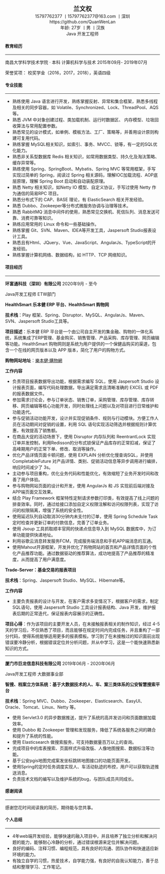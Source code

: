 <div align = "center" style="font-size:20px;font-weight:bold;">兰文权</div>
<div align = "center" >15797762377 丨15797762377@163.com 丨深圳 </div>
<div align = "center">https://github.com/QuanWenLan  </div>
<div align = "center">年龄: 27岁 丨男 丨汉族 </div>
<div align = "center">Java 开发工程师</div>

#### **教育经历**

---

南昌大学科学技术学院 · 本科   	计算机科学与技术														     				2015年09月- 2019年07月

荣誉奖项：  校奖学金（2016，2017，2018），英语四级

#### **专业技能**

***

- 熟练使用 Java 语言进行开发，熟练掌握反射、异常和集合框架，熟悉多线程及相关的同步容器，如 Volatile、Synchronized、Lock、ThreadPool、AQS等。
- 熟悉 JVM 中对象创建过程、类加载机制、运行时数据区、 内存模型、垃圾回收算法与常用配置参数。
- 熟悉常见的设计模式，如单例、模板方法、工厂、策略等，并善用设计原则构建可复用代码。
- 熟练掌握 MySQL相关知识，如索引、事务、MVCC、锁等，有一定的SQL优化能力。
- 熟悉非关系型数据库 Redis 相关知识，如常用数据类型、持久化及淘汰策略、缓存异常等。
- 熟练使用 Spring、SpringBoot、Mybatis、Spring MVC 等常用框架，手写实现过简单的 Spring，阅读过 Spring 相关源码，理解IOC加载流程、AOP底层原理，理解 Spring Boot 启动和自动装配原理。
- 熟悉 Netty 相关知识，如Netty IO 模型、自定义协议，手写过使用 Netty 作为通信的简易RPC 项目。
- 熟悉分布式下的 CAP、BASE 理论，有 ElasticSearch 相关开发经验。
- 熟悉 Dubbo、Zookeeper等分布式微服务协调与治理等技术。
- 熟悉 RabbitMQ 消息中间件的使用，熟悉常见交换机、死信队列、消息发送可靠、消费可靠等知识。
- 熟练应用常用的 Linux 命令和一些基础操作。
- 熟练掌握 Git、SVN、Maven、IDEA等开发工具，Jaspersoft Studio报表设计工具。
- 熟悉且有Html、JQuery、Vue、JavaScript、AngularJs、TypeScript的开发经验。
- 熟练掌握计算机网络、数据结构，如 HTTP、TCP 网络知识。

#### 项目经历

---

**环富通科技（深圳）有限公司**  																										      				2020年9月 - 至今

Java开发工程师   ETW部门

**HealthSmart 乐本健 ERP 平台、HealthSmart 购物网**

**技术栈**：Play 框架、Spring、Disruptor、MySQL、AngularJs、Maven、SVN、Jaspersoft Studio工具等。

**项目描述**：乐本健 ERP 平台是一个由公司自主开发的集金融、购物的一体化系统，系统集成了ERP管理、基金购买、销售管理、产品采购、库存管理、网页编辑等功能。HealthSmart 购物网则是系统为用户提供的一个保健品购买的渠道，包含一个在线的网页版本以及 APP 版本，简化了用户的购物方式。

**购物网站地址**：[樂本健·購物網](https://www.healthsmart.com.hk/hs-home/#!/link/home)

**工作内容**

- 负责项目报表数据导出功能，根据需求编写 SQL，使用 Jaspersoft Studio 设计报表页面，编写代码处理数据，导出满足需求且清晰准确的 EXCEL 或 PDF 的报表数据文件。
- 参加需求讨论会，参与订单状态、销售订单，采购管理、库存管理、库存转移、网页编辑等核心功能开发，同时处理线上问题以及对项目进行日常维护和功能迭代。
- 参与促销活动功能开发，设计并实现促销条件、规则与行动模块。方便工作人员在活动期间对促销的设置，利用 SQL 语句实现活动筛选并根据规则计算优惠，有效提高了销售额。
- 在商品大促的活动场景下，使用 Disruptor 内存队列和 ReentrantLock 实现订单并发控制，利用Redisson的分布式锁保证产品库存的正常扣减，保证了高峰期用户的正常下单、修改、取消等操作。
- 优化产品详情页面卡顿问题，使用 EXPLAIN 分析优化慢查询SQL，并使用 CompletableFuture 对产品详情、类别、促销活动信息等异步调用进行编排，响应时间减少了 3s。
- 主动参与项目重构，优化业务代码和性能优化，有效缩短了业务开发时间和改善了用户体验。
- 参与购物网站页面的设计和开发，使用 AngularJs 和 JS 实现前后端对接及APP端页面交互效果。
- 结合 Play Framework 框架特性定制请求参数打印类，有效提高了线上问题的排查效率。同时，通过给接口添加自定义权限注解和访问权限列表，实现了访问的权限隔离，增强了系统的安全性。
- 使用延迟队列自动取消30分钟内未支付的订单，使用 Spring Schedule Task 定时检查并更新订单的付款信息，完善了订单业务。
- 使用 Jsoup 工具抓取顺丰官网的快递点信息导入到 MySQL 数据库中，为订单功能提供快递地址。
- 利用谷歌云消息转发服务FCM，完成服务端消息和手机APP端消息的互通。
- 使用Mahout开源框架，开发并优化了购物网站的首页和产品详情页面的个性化产品推荐功能。通过数据驱动的推荐算法，成功地提高了产品推荐的精准度，从而提高了用户满意度。

**Trade-Server：基金交易的报表项目**

**技术栈**：Spring、Jaspersoft Studio、MySQL、Hibernate等。

**工作内容**

- 主要负责报表的设计与开发，在客户需求多变情况下，根据客户的需求，制定SQL语句，使用 Jaspersoft Studio 工具设计报表结构、Java 开发，维护报表后期的正常迭代，保证报表内容展示的正确性。

**项目心得**：作为该项目的主要开发人员，在未接触报表相关的制作知识，经过 4-5 天的学习后，不仅熟悉了项目，而且能够在规定时间内完成任务，并且重构了一部分代码，使得系统能够适用更多的报表模板。学习到了在未接触过的知识面前出现错误要冷静分析，根据错误定位并分析问题，并从中学习，这是一个能快速熟悉新知识的方式。

***

**厦门市巨龙信息科技有限公司**																			   			      					2019年06月 - 2020年06月

Java开发工程师  大数据事业部 

**智搜、档案立方体系统：基于大数据技术的人、车、案三类体系的公安智慧搜索平台** 

**技术栈**：Spring MVC、Dubbo、Zookeeper、Elasticsearch、EasyUI、Oracle、Tomcat、Linux、Netty 等。

- 使用 Servlet3.0 的异步数据推送，提升了系统的高并发访问和页面数据加载效率。 
- 使用 Dubbo 和 Zookeeper 管理和发现服务，降低了系统各服务之间的耦合和提升了系统的性能。 
- 使用 Elasticsearch 做搜索服务，可支持数据量百万以上的查询。
- 完成项目中的库表搜索、页面样式升级改版、人像地图搜索、数据标注等功能。 
- 基于公安pgis地图完成案发坐标跳转地图接口的功能页面开发。
- 使用Spring的定时任务调度实现人、车活动轨迹的布控，用户可以获取轨迹推送消息。 
- 负责技术文档的编写以及维护系统的bug，与团队成员共同成长。

#### **感谢阅读**

---

感谢您花时间阅读我的简历，期待能与您共事。

#### 个人总结

***

- 4年web端开发经验，能够快速的融入项目中，并且培养了独立分析和解决问题的能力，能够耐心冷静的分析，通过错误根源来定位并解决问题。
- 良好的编码、注释习惯、编程规范，具有良好的沟通、团队协作和快速适应新环境的能力。
- 有独立自学的习惯，热爱技术，自学能力强，有良好的自我认知能力，善于总结和整理学习、工作笔记。